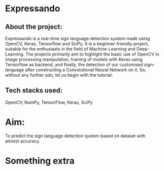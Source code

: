 # **Expressando**

## About the project:

Expressando is a real-time sign language detection system made using OpenCV, Keras, Tensorflow and SciPy. It is a beginner-friendly project, suitable for the enthusiasts in the field of Machine-Learning and Deep-Learning. The projects primarily aim to highlight the basic use of OpenCV in image processing manipulation, training of models with Keras using Tensorflow as backend, and finally, the detection of our customised sign-language after constructing a Convolutional Neural Network on it. So, without any further ado, let us begin with the tutorial:

## Tech stacks used:

OpenCV, NumPy, TensorFlow, Keras, SciPy

# Aim:

To predict the sign language detection system based on dataset with atmost accuracy. 
# Something extra
